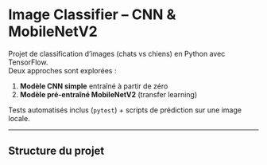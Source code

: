 # Image Classifier – CNN & MobileNetV2

Projet de classification d’images (chats vs chiens) en Python avec TensorFlow.  
Deux approches sont explorées :

1. **Modèle CNN simple** entraîné à partir de zéro
2. **Modèle pré-entraîné MobileNetV2** (transfer learning)

Tests automatisés inclus (`pytest`) + scripts de prédiction sur une image locale.

---

## Structure du projet

